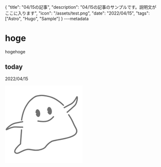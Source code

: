 {
  "title": "04/15の記事",
  "description": "04/15の記事のサンプルです。説明文がここに入ります",
  "icon": "/assets/test.png",
  "date": "2022/04/15",
  "tags": ["Astro", "Hugo", "Sample"]
}
---metadata

# hoge
hogehoge

## today
2022/04/15

![img](/assets/test.png)